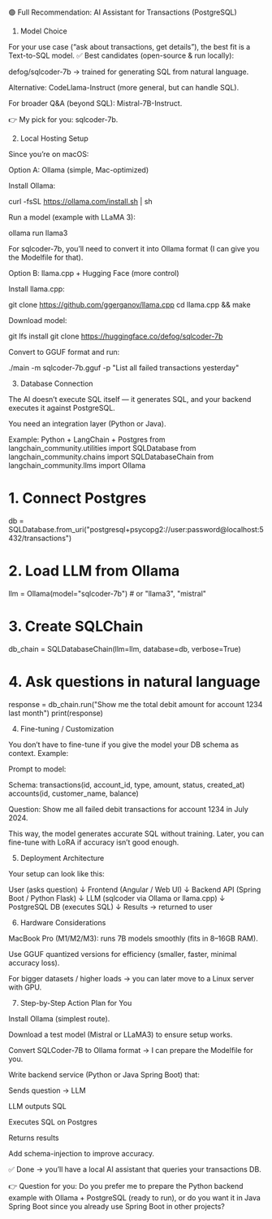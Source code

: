 🟢 Full Recommendation: AI Assistant for Transactions (PostgreSQL)
1. Model Choice

For your use case (“ask about transactions, get details”), the best fit is a Text-to-SQL model.
✅ Best candidates (open-source & run locally):

defog/sqlcoder-7b → trained for generating SQL from natural language.

Alternative: CodeLlama-Instruct (more general, but can handle SQL).

For broader Q&A (beyond SQL): Mistral-7B-Instruct.

👉 My pick for you: sqlcoder-7b.

2. Local Hosting Setup

Since you’re on macOS:

Option A: Ollama (simple, Mac-optimized)

Install Ollama:

curl -fsSL https://ollama.com/install.sh | sh


Run a model (example with LLaMA 3):

ollama run llama3


For sqlcoder-7b, you’ll need to convert it into Ollama format (I can give you the Modelfile for that).

Option B: llama.cpp + Hugging Face (more control)

Install llama.cpp:

git clone https://github.com/ggerganov/llama.cpp
cd llama.cpp && make


Download model:

git lfs install
git clone https://huggingface.co/defog/sqlcoder-7b


Convert to GGUF format and run:

./main -m sqlcoder-7b.gguf -p "List all failed transactions yesterday"

3. Database Connection

The AI doesn’t execute SQL itself — it generates SQL, and your backend executes it against PostgreSQL.

You need an integration layer (Python or Java).

Example: Python + LangChain + Postgres
from langchain_community.utilities import SQLDatabase
from langchain_community.chains import SQLDatabaseChain
from langchain_community.llms import Ollama

# 1. Connect Postgres
db = SQLDatabase.from_uri("postgresql+psycopg2://user:password@localhost:5432/transactions")

# 2. Load LLM from Ollama
llm = Ollama(model="sqlcoder-7b")  # or "llama3", "mistral"

# 3. Create SQLChain
db_chain = SQLDatabaseChain(llm=llm, database=db, verbose=True)

# 4. Ask questions in natural language
response = db_chain.run("Show me the total debit amount for account 1234 last month")
print(response)

4. Fine-tuning / Customization

You don’t have to fine-tune if you give the model your DB schema as context. Example:

Prompt to model:

Schema:
transactions(id, account_id, type, amount, status, created_at)
accounts(id, customer_name, balance)

Question: Show me all failed debit transactions for account 1234 in July 2024.


This way, the model generates accurate SQL without training.
Later, you can fine-tune with LoRA if accuracy isn’t good enough.

5. Deployment Architecture

Your setup can look like this:

User (asks question)
   ↓
Frontend (Angular / Web UI)
   ↓
Backend API (Spring Boot / Python Flask)
   ↓
LLM (sqlcoder via Ollama or llama.cpp)
   ↓
PostgreSQL DB (executes SQL)
   ↓
Results → returned to user

6. Hardware Considerations

MacBook Pro (M1/M2/M3): runs 7B models smoothly (fits in 8–16GB RAM).

Use GGUF quantized versions for efficiency (smaller, faster, minimal accuracy loss).

For bigger datasets / higher loads → you can later move to a Linux server with GPU.

7. Step-by-Step Action Plan for You

Install Ollama (simplest route).

Download a test model (Mistral or LLaMA3) to ensure setup works.

Convert SQLCoder-7B to Ollama format → I can prepare the Modelfile for you.

Write backend service (Python or Java Spring Boot) that:

Sends question → LLM

LLM outputs SQL

Executes SQL on Postgres

Returns results

Add schema-injection to improve accuracy.

✅ Done → you’ll have a local AI assistant that queries your transactions DB.

👉 Question for you:
Do you prefer me to prepare the Python backend example with Ollama + PostgreSQL (ready to run),
or do you want it in Java Spring Boot since you already use Spring Boot in other projects?